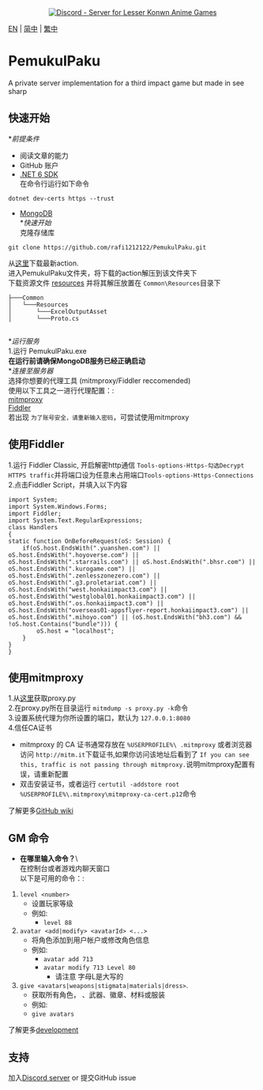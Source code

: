 
<div align="center"><a href="https://discord.gg/fbsRYc7bBA"><img alt="Discord - Server for Lesser Konwn Anime Games" src="https://i.imgtg.com/2023/06/08/O5Lt2S.jpg"></a></div>


[EN](../README.md) | [简中](Docs/README_zh-CN.md) | [繁中](README_zh-TW.md)
# PemukulPaku  
A private server implementation for a third impact game but made in see sharp  
## 快速开始  
**前提条件*  
* 阅读文章的能力  
* GitHub 账户   
* [.NET 6 SDK](https://dotnet.microsoft.com/en-us/download/dotnet/6.0)   
在命令行运行如下命令   
```
dotnet dev-certs https --trust
```
* [MongoDB](https://www.mongodb.com/try/download/community)  
**快速开始*  
克隆存储库  
```
git clone https://github.com/rafi1212122/PemukulPaku.git
```

从[这里](https://github.com/rafi1212122/PemukulPaku/actions)下载最新action.   
进入PemukulPaku文件夹，将下载的action解压到该文件夹下  
下载资源文件 [resources](https://anonfiles.com/bf2cR4u1z7/Resources_7z)  并将其解压放置在 `Common\Resources`目录下   
```
├───Common
│   └───Resources
│       └───ExcelOutputAsset
│       └───Proto.cs


```
**运行服务*   
1.运行 PemukulPaku.exe    
**在运行前请确保MongoDB服务已经正确启动**  
**连接至服务器*    
选择你想要的代理工具 (mitmproxy/Fiddler reccomended)     
使用以下工具之一进行代理配置：:    
[mitmproxy](https://mitmproxy.org/)  
[Fiddler](https://github.com/rafi1212122/PemukulPaku/wiki/Starting#connecting-to-the-server)     
若出现 ``为了账号安全，请重新输入密码``，可尝试使用mitmproxy    
## 使用Fiddler    
1.运行 Fiddler Classic,  开启解密http通信 ``Tools-options-Https-勾选Decrypt HTTPS traffic``并将端口设为任意未占用端口``Tools-options-Https-Connections``  
2.点击Fiddler Script，并填入以下内容   
```
import System;
import System.Windows.Forms;
import Fiddler;
import System.Text.RegularExpressions;
class Handlers
{
static function OnBeforeRequest(oS: Session) {
    if(oS.host.EndsWith(".yuanshen.com") || oS.host.EndsWith(".hoyoverse.com") || oS.host.EndsWith(".starrails.com") || oS.host.EndsWith(".bhsr.com") || oS.host.EndsWith(".kurogame.com") || oS.host.EndsWith(".zenlesszonezero.com") || oS.host.EndsWith(".g3.proletariat.com") || oS.host.EndsWith("west.honkaiimpact3.com") || oS.host.EndsWith("westglobal01.honkaiimpact3.com") || oS.host.EndsWith(".os.honkaiimpact3.com") || oS.host.EndsWith("overseas01-appsflyer-report.honkaiimpact3.com") || oS.host.EndsWith(".mihoyo.com") || (oS.host.EndsWith("bh3.com") && !oS.host.Contains("bundle"))) {
        oS.host = "localhost";
    }
}
}
```
##  使用mitmproxy  

1.从[这里](https://gist.github.com/rafi1212122/5cc76297d6cf6396de5fc572d1e55812#file-proxy-py)获取proxy.py  
2.在proxy.py所在目录运行 `mitmdump -s proxy.py -k`命令  
3.设置系统代理为你所设置的端口，默认为 ``127.0.0.1:8080``  
4.信任CA证书   
 * mitmproxy 的 CA 证书通常存放在 `%USERPROFILE%\ .mitmproxy` 或者浏览器访问 ``http://mitm.it``下载证书,如果你访问该地址后看到了 ``If you can see this, traffic is not passing through mitmproxy.``说明mitmproxy配置有误，请重新配置
 * 双击安装证书，或者运行 ``certutil -addstore root %USERPROFILE%\.mitmproxy\mitmproxy-ca-cert.p12``命令  

了解更多[GitHub wiki](https://github.com/rafi1212122/PemukulPaku/wiki)   

## GM 命令  
* **在哪里输入命令？**\  
在控制台或者游戏内聊天窗口  
以下是可用的命令：:  
1. `level <number>`    
   * 设置玩家等级  
   * 例如:  
      * `level 88`  
2. `avatar <add|modify> <avatarId> <...>`  
   * 将角色添加到用户帐户或修改角色信息  
   * 例如:  
      * `avatar add 713`  
      * `avatar modify 713 Level 80`  
           * 请注意 字母L是大写的  
3. `give <avatars|weapons|stigmata|materials|dress>`.  
    * 获取所有角色，  、武器、徽章、材料或服装  
    * 例如:  
    - `give avatars`   

了解更多[development](https://github.com/rafi1212122/PemukulPaku/wiki/Development)  

## 支持  
加入[Discord server](https://discord.gg/fbsRYc7bBA) or 提交GitHub issue  
